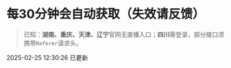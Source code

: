 # 每30分钟会自动获取（失效请反馈）
> 已知：**湖南、重庆、天津、辽宁**官网无直播入口；**四川**需登录，部分接口须携带`Referer`请求头。

2025-02-25 12:30:26 已更新